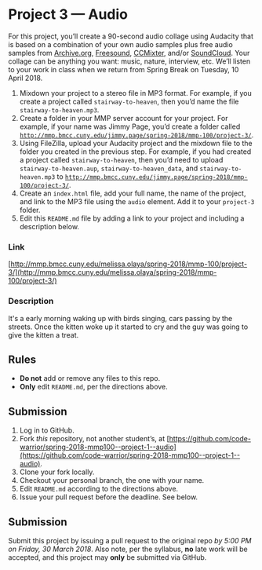 # Project 3 — Audio
For this project, you’ll create a 90-second audio collage using Audacity that is based on a combination of your own audio samples plus free audio samples from [Archive.org](https://archive.org/details/audio), [Freesound](https://freesound.org), [CCMixter](http://ccmixter.org), and/or [SoundCloud](https://soundcloud.com/search/sounds?filter.license=to_modify_commercially). Your collage can be anything you want: music, nature, interview, etc. We’ll listen to your work in class when we return from Spring Break on Tuesday, 10 April 2018.

1. Mixdown your project to a stereo file in MP3 format. For example, if you create a project called `stairway-to-heaven`, then you’d name the file `stairway-to-heaven.mp3`.
2. Create a folder in your MMP server account for your project. For example, if your name was Jimmy Page, you’d create a folder called [`http://mmp.bmcc.cuny.edu/jimmy.page/spring-2018/mmp-100/project-3/`](http://mmp.bmcc.cuny.edu/jimmy.page/spring-2018/mmp-100/project-3/).
3. Using FileZilla, upload your Audacity project and the mixdown file to the folder you created in the previous step. For example, if you had created a project called `stairway-to-heaven`, then you’d need to upload `stairway-to-heaven.aup`, `stairway-to-heaven_data`, and `stairway-to-heaven.mp3` to [`http://mmp.bmcc.cuny.edu/jimmy.page/spring-2018/mmp-100/project-3/`](http://mmp.bmcc.cuny.edu/jimmy.page/spring-2018/mmp-100/project-3/).
4. Create an `index.html` file, add your full name, the name of the project, and link to the MP3 file using the `audio` element. Add it to your `project-3` folder.
5. Edit this `README.md` file by adding a link to your project and including a description below.

### Link
[http://mmp.bmcc.cuny.edu/melissa.olaya/spring-2018/mmp-100/project-3/](http://mmp.bmcc.cuny.edu/melissa.olaya/spring-2018/mmp-100/project-3/)

### Description
It's a early morning waking up with birds singing, cars passing by the streets. Once the kitten woke up it started to cry and the guy was going to give the kitten a treat.

## Rules
* **Do not** add or remove any files to this repo.
* **Only** edit `README.md`, per the directions above.

## Submission
1. Log in to GitHub.
2. Fork *this* repository, not another student’s, at [https://github.com/code-warrior/spring-2018-mmp100--project-1--audio](https://github.com/code-warrior/spring-2018-mmp100--project-1--audio).
3. Clone your fork locally.
4. Checkout your personal branch, the one with your name.
5. Edit `README.md` according to the directions above.
6. Issue your pull request before the deadline. See below.

## Submission
Submit this project by issuing a pull request to the original repo *by 5:00 PM on Friday, 30 March 2018*. Also note, per the syllabus, **no** late work will be accepted, and this project may **only** be submitted via GitHub.
